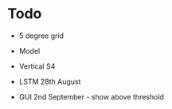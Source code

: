 # Todo

- 5 degree grid
- Model
- Vertical S4

- LSTM 28th August

- GUI 2nd September - show above threshold
